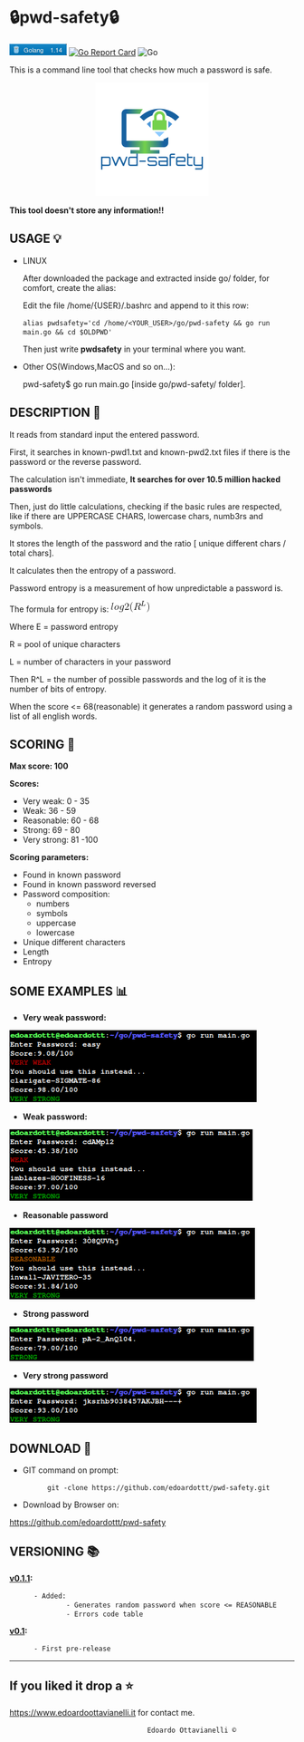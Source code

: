 # 🔒pwd-safety🔒

![gobadge](https://github.com/edoardottt/pwd-safety/blob/master/Images/gobadge)
[![Go Report Card](https://goreportcard.com/badge/github.com/edoardottt/pwd-safety)](https://goreportcard.com/report/github.com/edoardottt/pwd-safety)
![Go](https://github.com/edoardottt/pwd-safety/workflows/Go/badge.svg?branch=master)

This is a command line tool that checks how much a password is safe.

<p align="center">
  <img src="https://github.com/edoardottt/pwd-safety/blob/master/Images/logo.png">
</p>

**This tool doesn't store any information!!**

USAGE 💡
-------------------------------------------------

- LINUX 

  After downloaded the package and extracted inside go/ folder, for comfort, create the alias:

  Edit the file /home/{USER}/.bashrc and append to it this row:

      alias pwdsafety='cd /home/<YOUR_USER>/go/pwd-safety && go run main.go && cd $OLDPWD'

  Then just write **pwdsafety** in your terminal where you want.

- Other OS(Windows,MacOS and so on...):

  pwd-safety$ go run main.go [inside go/pwd-safety/ folder].

DESCRIPTION 🔦 
-------------------------------------------------

It reads from standard input the entered password.

First, it searches in known-pwd1.txt and known-pwd2.txt files if there is the password or the reverse password.

The calculation isn't immediate, **It searches for over 10.5 million hacked passwords**

Then, just do little calculations, checking if the basic rules are respected, like if there are UPPERCASE CHARS, lowercase chars, numb3rs and symbols.

It stores the length of the password and the ratio [ unique different chars / total chars].

It calculates then the entropy of a password.

Password entropy is a measurement of how unpredictable a password is.

The formula for entropy is:
              ![CodeCogsEqn](https://github.com/edoardottt/pwd-safety/blob/master/Images/CodeCogsEqn.gif)
              
Where E = password entropy

R = pool of unique characters

L = number of characters in your password

Then R^L = the number of possible passwords and the log of it is the number of bits of entropy.

When the score <= 68(reasonable) it generates a random password using a list of all english words.

SCORING 💯
-------------------------------------------------

**Max score: 100**

**Scores:**
  - Very weak: 0 - 35
  - Weak: 36 - 59
  - Reasonable: 60 - 68
  - Strong: 69 - 80
  - Very strong: 81 -100
  
**Scoring parameters:**
  - Found in known password
  - Found in known password reversed
  - Password composition:
      - numbers
      - symbols
      - uppercase
      - lowercase
  - Unique different characters
  - Length
  - Entropy

SOME EXAMPLES :bar_chart:
-------------------------------------------------
- **Very weak password:**

![veryWeak](https://github.com/edoardottt/pwd-safety/blob/master/Images/veryWeak.png)

- **Weak password:**

![weak](https://github.com/edoardottt/pwd-safety/blob/master/Images/weak.png)

- **Reasonable password**

![reasonable](https://github.com/edoardottt/pwd-safety/blob/master/Images/reasonable.png)

- **Strong password**

![strong](https://github.com/edoardottt/pwd-safety/blob/master/Images/strong.png)

- **Very strong password**

![veryStrong](https://github.com/edoardottt/pwd-safety/blob/master/Images/veryStrong.png)


DOWNLOAD 📡
-------------------------------------------------

- GIT command on prompt: 
            
            git -clone https://github.com/edoardottt/pwd-safety.git

- Download by Browser on: 

https://github.com/edoardottt/pwd-safety


VERSIONING :books:
--------------------------------------------

**[v0.1.1](https://github.com/edoardottt/pwd-safety/releases/tag/v0.1.1):**
  
          - Added:
                  - Generates random password when score <= REASONABLE
                  - Errors code table

**[v0.1](https://github.com/edoardottt/pwd-safety/releases/tag/v0.1):**
  
          - First pre-release

--------------------------
If you liked it drop a :star:
--------------------------

https://www.edoardoottavianelli.it for contact me.


                                      Edoardo Ottavianelli ©
